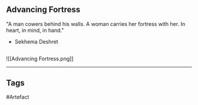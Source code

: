 ## Advancing Fortress
"A man cowers behind his walls.
A woman carries her fortress with her.
In heart, in mind, in hand."
- Sekhema Deshret
## 
![[Advancing Fortress.png]]

---
## Tags
#Artefact